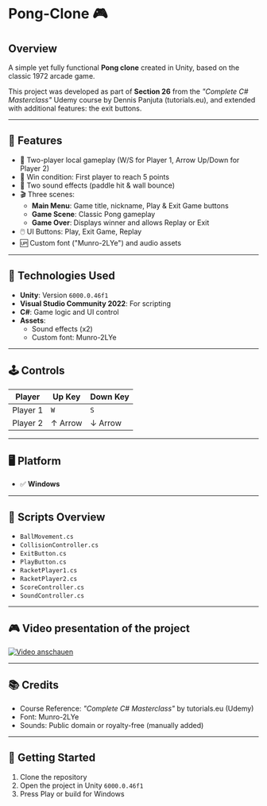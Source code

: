 # Pong-Clone 🎮

## Overview

A simple yet fully functional **Pong clone** created in Unity, based on the classic 1972 arcade game.

This project was developed as part of **Section 26** from the *"Complete C# Masterclass"* Udemy course by Dennis Panjuta (tutorials.eu), and extended with additional features: the exit buttons.

---

## 📌 Features

- 🏓 Two-player local gameplay (W/S for Player 1, Arrow Up/Down for Player 2)
- 🎯 Win condition: First player to reach 5 points
- 🎵 Two sound effects (paddle hit & wall bounce)
- 🎬 Three scenes:
  - **Main Menu**: Game title, nickname, Play & Exit Game buttons
  - **Game Scene**: Classic Pong gameplay
  - **Game Over**: Displays winner and allows Replay or Exit
- 🖱️ UI Buttons: Play, Exit Game, Replay
- 🆙 Custom font ("Munro-2LYe") and audio assets

---

## 🔧 Technologies Used

- **Unity**: Version `6000.0.46f1`
- **Visual Studio Community 2022**: For scripting
- **C#**: Game logic and UI control
- **Assets**:
  - Sound effects (x2)
  - Custom font: Munro-2LYe

---

## 🕹️ Controls

| Player        | Up Key | Down Key     |
|---------------|--------|--------------|
| Player 1      | `W`    | `S`          |
| Player 2      | ↑ Arrow | ↓ Arrow     |

---

## 🖥️ Platform

- ✅ **Windows**

---

## 📁 Scripts Overview

- `BallMovement.cs`
- `CollisionController.cs`
- `ExitButton.cs`
- `PlayButton.cs`
- `RacketPlayer1.cs`
- `RacketPlayer2.cs`
- `ScoreController.cs`
- `SoundController.cs`

---

## 🎮 Video presentation of the project 
[![Video anschauen](https://img.youtube.com/vi/nODtmkNsmVU/0.jpg)](https://youtu.be/nODtmkNsmVU?si=pPsiuoc1CEIxTQJn)

---

## 📚 Credits

- Course Reference: *"Complete C# Masterclass"* by tutorials.eu (Udemy)
- Font: Munro-2LYe
- Sounds: Public domain or royalty-free (manually added)

---

## 🚀 Getting Started

1. Clone the repository
2. Open the project in Unity `6000.0.46f1`
3. Press Play or build for Windows

